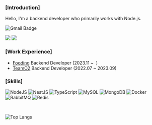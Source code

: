 ### [Introduction] <br/>
Hello, I'm a backend developer who primarily works with Node.js.

![Gmail Badge](https://img.shields.io/badge/parkjh9370@gmail.com-d14836?style=flat-square&logo=Gmail&logoColor=white&link=mailto:parkjh9370@gmail.com)

[<img target='_blank' src="https://img.shields.io/badge/Portfolio-%23026AA7.svg?style=for-the-badge&logo=Trello&logoColor=white"/>](https://parkjh9370-portfolio.vercel.app/)
[<img target='_blank' src="https://img.shields.io/badge/Velog-20C997?style=for-the-badge&logo=Velog&logoColor=white"/>](https://velog.io/@jaehyeon23)
<br />
### [Work Experience]
- [Fooding](https://fooding.io/?gad_source=1&gclid=Cj0KCQjwqdqvBhCPARIsANrmZhNi_kJo1YnvY5cVmsd3ySdk3lVHCQvnhax-hsqlISoFbkfyGDO-HpQaAqqSEALw_wcB) Backend Developer (2023.11 ~ &nbsp;)
- [TeamO2](https://teamo2.kr/) Backend Developer (2022.07 ~ 2023.09)

### [Skills] <br/>
![NodeJS](https://img.shields.io/badge/node.js-6DA55F?style=for-the-badge&logo=node.js&logoColor=white) ![NestJS](https://img.shields.io/badge/nestjs-%23E0234E.svg?style=for-the-badge&logo=nestjs&logoColor=white) ![TypeScript](https://img.shields.io/badge/typescript-%23007ACC.svg?style=for-the-badge&logo=typescript&logoColor=white) ![MySQL](https://img.shields.io/badge/mysql-4479A1.svg?style=for-the-badge&logo=mysql&logoColor=white) ![MongoDB](https://img.shields.io/badge/MongoDB-%234ea94b.svg?style=for-the-badge&logo=mongodb&logoColor=white) ![Docker](https://img.shields.io/badge/docker-%230db7ed.svg?style=for-the-badge&logo=docker&logoColor=white) ![RabbitMQ](https://img.shields.io/badge/Rabbitmq-FF6600?style=for-the-badge&logo=rabbitmq&logoColor=white) ![Redis](https://img.shields.io/badge/redis-%23DD0031.svg?style=for-the-badge&logo=redis&logoColor=white)

 <br/>

![Top Langs](https://github-readme-stats.vercel.app/api/top-langs/?username=parkjh9370&layout=compact&theme=dracula)

<!-- ![Jaehyeon's github stats](https://github-readme-stats.vercel.app/api?username=parkjh9370&show_icons=true&theme=dracula&hide=stars,issues) -->
 
<!-- <br /> -->

<!-- <h2> My Languages Skill & Stack </h2> -->

 <!-- <img src="https://img.shields.io/badge/Node.js-339933?style=flat-square&logo=Javascript&logoColor=white"/> ![TypeScript](https://img.shields.io/badge/typescript-%23007ACC.svg?style=flat-squar&logo=typescript&logoColor=white)  <img src="https://img.shields.io/badge/Javascript-F7DF1E?style=flat-square&logo=Javascript&logoColor=black"/> <img src="https://img.shields.io/badge/Mysql-4479A1?style=flat-square&logo=Mysql&logoColor=white"/> <img src="https://img.shields.io/badge/HTML5-E34F26?style=flat-square&logo=HTML5&logoColor=white"/> <img src="https://img.shields.io/badge/CSS3-1572B6?style=flat-square&logo=CSS3&logoColor=white"/> <img src="https://img.shields.io/badge/Express-000000?style=flat-square&logo=Express&logoColor=white"/> <img src="https://img.shields.io/badge/Sequelize-52B0E7?style=flat-square&logo=Sequelize&logoColor=white"/> <img src="https://img.shields.io/badge/Nginx-009639?style=flat-square&logo=Nginx&logoColor=white"/> <img src="https://img.shields.io/badge/Docker-2496ED?style=flat-square&logo=Docker&logoColor=white"/> <img src="https://img.shields.io/badge/Amazon AWS-232F3E?style=flat-square&logo=Amazon AWS&logoColor=white"/> <img src="https://img.shields.io/badge/React-61DAFB?style=flat-square&logo=React&logoColor=white"/> <img src="https://img.shields.io/badge/styled-components-DB7093?style=flat-square&logo=styled-components&logoColor=white"/> -->

<!-- <br /> -->


<!-- https://cocoon1787.tistory.com/827 -->
